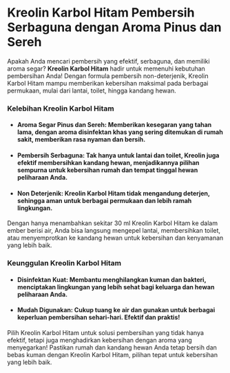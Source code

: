 # Kreolin Karbol Hitam Pembersih Serbaguna dengan Aroma Pinus dan Sereh

Apakah Anda mencari pembersih yang efektif, serbaguna, dan memiliki aroma segar? **Kreolin Karbol Hitam** hadir untuk memenuhi kebutuhan pembersihan Anda! Dengan formula pembersih non-deterjenik, Kreolin Karbol Hitam mampu memberikan kebersihan maksimal pada berbagai permukaan, mulai dari lantai, toilet, hingga kandang hewan.

### Kelebihan Kreolin Karbol Hitam

- #### **Aroma Segar Pinus dan Sereh**: Memberikan kesegaran yang tahan lama, dengan aroma disinfektan khas yang sering ditemukan di rumah sakit, memberikan rasa nyaman dan bersih.
- #### **Pembersih Serbaguna**: Tak hanya untuk lantai dan toilet, Kreolin juga efektif membersihkan kandang hewan, menjadikannya pilihan sempurna untuk kebersihan rumah dan tempat tinggal hewan peliharaan Anda.
- #### **Non Deterjenik**: Kreolin Karbol Hitam tidak mengandung deterjen, sehingga aman untuk berbagai permukaan dan lebih ramah lingkungan.

Dengan hanya menambahkan sekitar 30 ml Kreolin Karbol Hitam ke dalam ember berisi air, Anda bisa langsung mengepel lantai, membersihkan toilet, atau menyemprotkan ke kandang hewan untuk kebersihan dan kenyamanan yang lebih baik.

### Keunggulan Kreolin Karbol Hitam

- #### **Disinfektan Kuat**: Membantu menghilangkan kuman dan bakteri, menciptakan lingkungan yang lebih sehat bagi keluarga dan hewan peliharaan Anda.
- #### **Mudah Digunakan**: Cukup tuang ke air dan gunakan untuk berbagai keperluan pembersihan sehari-hari. Efektif dan praktis!

Pilih Kreolin Karbol Hitam untuk solusi pembersihan yang tidak hanya efektif, tetapi juga menghadirkan kebersihan dengan aroma yang menyegarkan! Pastikan rumah dan kandang hewan Anda tetap bersih dan bebas kuman dengan Kreolin Karbol Hitam, pilihan tepat untuk kebersihan yang lebih baik.
